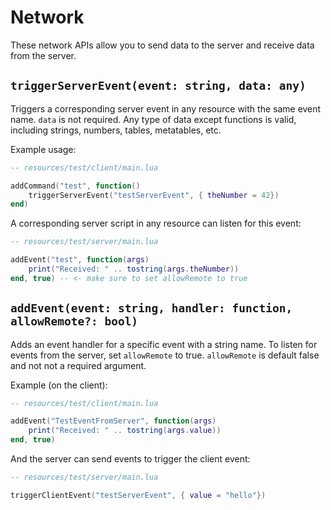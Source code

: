 # Network

These network APIs allow you to send data to the server and receive data from the server.

## `triggerServerEvent(event: string, data: any)`

Triggers a corresponding server event in any resource with the same event name. `data` is not required. Any type of data except functions is valid, including strings, numbers, tables, metatables, etc.

Example usage:

```lua
-- resources/test/client/main.lua

addCommand("test", function()
    triggerServerEvent("testServerEvent", { theNumber = 42})
end)

```

A corresponding server script in any resource can listen for this event:
```lua
-- resources/test/server/main.lua

addEvent("test", function(args)
    print("Received: " .. tostring(args.theNumber))
end, true) -- <- make sure to set allowRemote to true
```


## `addEvent(event: string, handler: function, allowRemote?: bool)`

Adds an event handler for a specific event with a string name. To listen for events from the server, set `allowRemote` to true. `allowRemote` is default false and not not a required argument.

Example (on the client):
```lua
-- resources/test/client/main.lua

addEvent("TestEventFromServer", function(args)
    print("Received: " .. tostring(args.value))
end, true)
```

And the server can send events to trigger the client event:
```lua
-- resources/test/server/main.lua

triggerClientEvent("testServerEvent", { value = "hello"})
```
